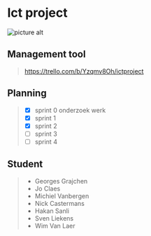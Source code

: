 # Ict project
![picture alt](http://www.cleantechpunt.be/ctp/wp-content/uploads/2016/06/logo-UCll.png "UCLL")
## Management tool
>https://trello.com/b/Yzqmv8Oh/ictproject
## Planning
>* [X] sprint 0 onderzoek werk
>* [X] sprint 1
>* [X] sprint 2
>* [ ] sprint 3
>* [ ] sprint 4

## Student

>* Georges Grajchen
>* Jo Claes 
>* Michiel Vanbergen 
>* Nick Castermans 
>* Hakan Sanli 
>* Sven Liekens
>* Wim Van Laer 
